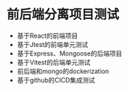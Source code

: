 # 前后端分离项目测试
- 基于React的前端项目
- 基于Jtest的前端单元测试
- 基于Express、Mongoose的后端项目
- 基于Vitest的后端单元测试
- 前后端和mongo的dockerization
- 基于github的CICD集成测试
